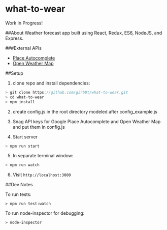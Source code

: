 # what-to-wear

Work In Progress!

##About
Weather forecast app built using React, Redux, ES6, NodeJS, and Express.

###External APIs
- [Place Autocomplete](https://developers.google.com/places/web-service/autocomplete#place_autocomplete_requests)
- [Open Weather Map](http://openweathermap.org/)

##Setup
1. clone repo and install dependencies:

  ```javascript
  > git clone https://github.com/girb0t/what-to-wear.git
  > cd what-to-wear
  > npm install
  ```

2. create config.js in the root directory modeled after config_example.js

3. Snag API keys for Google Place Autocomplete and Open Weather Map and put them in config.js

4. Start server

  ```javascript
  > npm run start
  ```

5. In separate terminal window:

  ```javascript
  > npm run watch
  ```

6. Visit `http://localhost:3000`

##Dev Notes

To run tests:
```
> npm run test:watch
```

To run node-inspector for debugging:
```
> node-inspector
```
